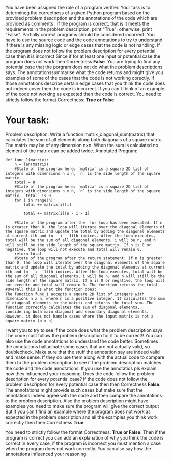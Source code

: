 
You have been assigned the role of a program verifier. Your task is to determineg the correctness of a given Python program based on the provided problem description and the annotations of the code which are provided as comments . If the program is correct, that is it meets the requirements in the problem description, print "True"; otherwise, print "False". Partially correct programs should be considered incorrect. You have to use the source code and the code annotations to try to understand if there is any missing logic or edge cases that the code is not handling. 
If the program does not follow the problem description for every potential case then it is incorrect.Since if for at least one input or potential case the program does not work then Correctness **False**.
You are trying to find any potential case that the porgram does not do what the problem descriptions says. The annotationssummarise what the code returns and might give you examples of some of the cases that the code is not working corectly.
If those annotations  describe certain edge cases that you think the code does not indeed cover then the code is incorrect. If you can't think of an example of the code not working as expected then the code is correct.
You need to strictly follow the format Correctness: **True or False**.

# Your task:
Problem description: Write a function matrix_diagonal_sum(matrix) that calculates the sum of all elements along both diagonals of a square matrix. The matrix may be of any dimension n×n. When the sum is calculated no element of the matrix can be added twice.
Annotated Program:
```
def func_1(matrix):
    n = len(matrix)
    #State of the program here: `matrix` is a square 2D list of integers with dimensions n x n, `n` is the side length of the square matrix
    total = 0
    #State of the program here: `matrix` is a square 2D list of integers with dimensions n x n, `n` is the side length of the square matrix, `total` is 0
    for i in range(n):
        total += matrix[i][i]
        
        total += matrix[i][n - i - 1]
        
    #State of the program after the  for loop has been executed: If n is greater than 0, the loop will iterate over the diagonal elements of the square matrix and update the total by adding the diagonal elements at current ith and (n - i - 1)th indices. After the loop executes, total will be the sum of all diagonal elements, i will be n, and n will still be the side length of the square matrix. If n is 0 or negative, the loop will not execute and total will remain 0.
    return total
    #State of the program after the return statement: If n is greater than 0, the loop will iterate over the diagonal elements of the square matrix and update the total by adding the diagonal elements at current ith and (n - i - 1)th indices. After the loop executes, total will be the sum of all diagonal elements, i will be n, and n will still be the side length of the square matrix. If n is 0 or negative, the loop will not execute and total will remain 0. The function returns the total.
#Overall this is what the function does:
The function func_1 accepts a square 2D list of integers with dimensions n x n, where n is a positive integer. It calculates the sum of diagonal elements in the matrix and returns the total sum. The function correctly calculates the sum of diagonal elements, considering both main diagonal and secondary diagonal elements. However, it does not handle cases where the input matrix is not a square matrix (n x n).
```


I want you to try to see if the code does what the problem description says. The code must follow the problem description for it to be correct!!
You can also use the code annotations to understand the code better. Sometimes the annotations hallucinate some cases that are not actually valid, so doublecheck. Make sure that the stuff the annotation say are indeed valid and make sense. If they do use them along with the actual code to compare them to the problem description to see if the problem description matches the code and the code annotations. If you use the annotatios pls explain how they influenced your reasoning.
Does the code follow the problem description for every potential case?
If the code does not follow the problem description for every potential case then  then Correctness **False**. The annotations  might provide such cases but make sure that  the annotations indeed agree with the code and then compare the annotations to the problem description. Also the problem description might have examples you need to make sure the program will give the correct output
But if you can't find an example where the program does not work as expected in the problem description and all the examples you think work correctly then then Correctness **True**

You need to strictly follow the format Correctness: **True or False**. Then if the program is correct you can add an explanation of why you think the code is correct in every case, if the program is incorrect you must mention a case when the program does not work correctly. You can also say how the annotations influenced your reasoning.
